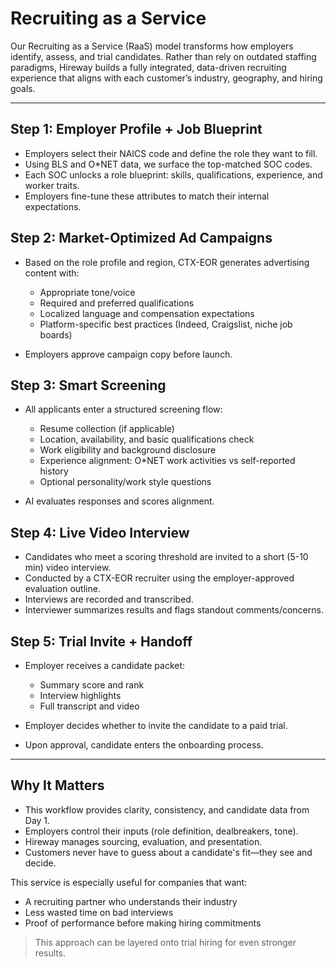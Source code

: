 # Recruiting as a Service

Our Recruiting as a Service (RaaS) model transforms how employers identify, assess, and trial candidates. Rather than rely on outdated staffing paradigms, Hireway builds a fully integrated, data-driven recruiting experience that aligns with each customer’s industry, geography, and hiring goals.

---

## Step 1: Employer Profile + Job Blueprint

* Employers select their NAICS code and define the role they want to fill.
* Using BLS and O\*NET data, we surface the top-matched SOC codes.
* Each SOC unlocks a role blueprint: skills, qualifications, experience, and worker traits.
* Employers fine-tune these attributes to match their internal expectations.

## Step 2: Market-Optimized Ad Campaigns

* Based on the role profile and region, CTX-EOR generates advertising content with:

  * Appropriate tone/voice
  * Required and preferred qualifications
  * Localized language and compensation expectations
  * Platform-specific best practices (Indeed, Craigslist, niche job boards)
* Employers approve campaign copy before launch.

## Step 3: Smart Screening

* All applicants enter a structured screening flow:

  * Resume collection (if applicable)
  * Location, availability, and basic qualifications check
  * Work eligibility and background disclosure
  * Experience alignment: O\*NET work activities vs self-reported history
  * Optional personality/work style questions
* AI evaluates responses and scores alignment.

## Step 4: Live Video Interview

* Candidates who meet a scoring threshold are invited to a short (5-10 min) video interview.
* Conducted by a CTX-EOR recruiter using the employer-approved evaluation outline.
* Interviews are recorded and transcribed.
* Interviewer summarizes results and flags standout comments/concerns.

## Step 5: Trial Invite + Handoff

* Employer receives a candidate packet:

  * Summary score and rank
  * Interview highlights
  * Full transcript and video
* Employer decides whether to invite the candidate to a paid trial.
* Upon approval, candidate enters the onboarding process.

---

## Why It Matters

* This workflow provides clarity, consistency, and candidate data from Day 1.
* Employers control their inputs (role definition, dealbreakers, tone).
* Hireway manages sourcing, evaluation, and presentation.
* Customers never have to guess about a candidate's fit—they see and decide.

This service is especially useful for companies that want:

* A recruiting partner who understands their industry
* Less wasted time on bad interviews
* Proof of performance before making hiring commitments

> This approach can be layered onto trial hiring for even stronger results.

